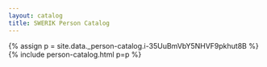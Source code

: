 ```yaml
---
layout: catalog
title: SWERIK Person Catalog
---
```

{% assign p = site.data._person-catalog.i-35UuBmVbY5NHVF9pkhut8B %}
{% include person-catalog.html p=p %}

